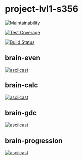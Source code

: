 # project-lvl1-s356

[![Maintainability](https://api.codeclimate.com/v1/badges/44e6070907d8f08d93ce/maintainability)](https://codeclimate.com/github/grepto/project-lvl1-s356/maintainability)

[![Test Coverage](https://api.codeclimate.com/v1/badges/44e6070907d8f08d93ce/test_coverage)](https://codeclimate.com/github/grepto/project-lvl1-s356/test_coverage)

[![Build Status](https://travis-ci.org/grepto/project-lvl1-s356.svg?branch=master)](https://travis-ci.org/grepto/project-lvl1-s356)

## brain-even
[![asciicast](https://asciinema.org/a/iZriNVdBp6zEtAjwjmZe3OE0f.png)](https://asciinema.org/a/iZriNVdBp6zEtAjwjmZe3OE0f)

## brain-calc
[![asciicast](https://asciinema.org/a/uyvOM38aZhqLN3SH8ZJUMqYct.png)](https://asciinema.org/a/uyvOM38aZhqLN3SH8ZJUMqYct)

## brain-gdc
[![asciicast](https://asciinema.org/a/vyRHU41NOjjOwca9mDgE4E9R5.png)](https://asciinema.org/a/vyRHU41NOjjOwca9mDgE4E9R5)

## brain-progression
[![asciicast](https://asciinema.org/a/7TglRi2WMluurTsoGxwOueKCM.png)](https://asciinema.org/a/7TglRi2WMluurTsoGxwOueKCM)